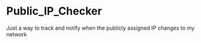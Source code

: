 # Public_IP_Checker
Just a way to track and notify when the publicly assigned IP changes to my network
